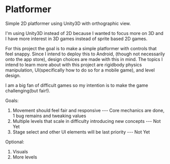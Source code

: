 # Platformer
Simple 2D platformer using Unity3D with orthographic view. 

I'm using Unity3D instead of 2D because I wanted to focus more on 3D and I have more interest in 3D games instead of sprite based 2D games. 

For this project the goal is to make a simple platformer with controls that feel snappy.  Since I intend to deploy this to Android,
(though not necessarily onto the app store), design choices are made with this in mind. The topics I intend to learn more about with this project are rigidbody physics manipulation, UI(specifically how to do so for a mobile game), and level design. 

I am a big fan of difficult games so my intention is to make the game challenging(but fair!).

Goals:

1. Movement should feel fair and responsive --- Core mechanics are done, 1 bug remains and tweaking values 
2. Multiple levels that scale in difficulty introducing new concepts --- Not Yet
3. Stage select and other UI elements will be last priority --- Not Yet

Optional:

1. Visuals
2. More levels
